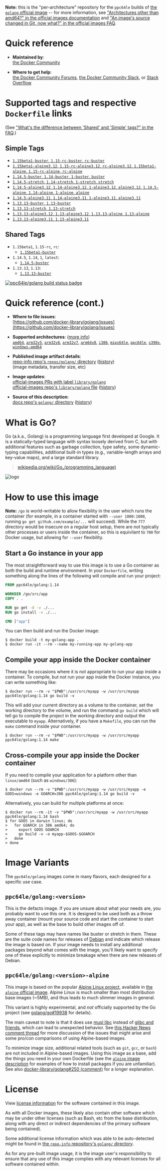 <!--

********************************************************************************

WARNING:

    DO NOT EDIT "golang/README.md"

    IT IS AUTO-GENERATED

    (from the other files in "golang/" combined with a set of templates)

********************************************************************************

-->

**Note:** this is the "per-architecture" repository for the `ppc64le` builds of [the `golang` official image](https://hub.docker.com/_/golang) -- for more information, see ["Architectures other than amd64?" in the official images documentation](https://github.com/docker-library/official-images#architectures-other-than-amd64) and ["An image's source changed in Git, now what?" in the official images FAQ](https://github.com/docker-library/faq#an-images-source-changed-in-git-now-what).

# Quick reference

-	**Maintained by**:  
	[the Docker Community](https://github.com/docker-library/golang)

-	**Where to get help**:  
	[the Docker Community Forums](https://forums.docker.com/), [the Docker Community Slack](https://dockr.ly/slack), or [Stack Overflow](https://stackoverflow.com/search?tab=newest&q=docker)

# Supported tags and respective `Dockerfile` links

(See ["What's the difference between 'Shared' and 'Simple' tags?" in the FAQ](https://github.com/docker-library/faq#whats-the-difference-between-shared-and-simple-tags).)

## Simple Tags

-	[`1.15beta1-buster`, `1.15-rc-buster`, `rc-buster`](https://github.com/docker-library/golang/blob/11eef5dfbc243e2c172c0ed0a38f65c0c756486d/1.15-rc/buster/Dockerfile)
-	[`1.15beta1-alpine3.12`, `1.15-rc-alpine3.12`, `rc-alpine3.12`, `1.15beta1-alpine`, `1.15-rc-alpine`, `rc-alpine`](https://github.com/docker-library/golang/blob/2f3748d2626444e8e2072a59b76b33c3c22b914c/1.15-rc/alpine3.12/Dockerfile)
-	[`1.14.5-buster`, `1.14-buster`, `1-buster`, `buster`](https://github.com/docker-library/golang/blob/180fafe72bc4f16cde807d0d55b9b778cd5229ae/1.14/buster/Dockerfile)
-	[`1.14.5-stretch`, `1.14-stretch`, `1-stretch`, `stretch`](https://github.com/docker-library/golang/blob/180fafe72bc4f16cde807d0d55b9b778cd5229ae/1.14/stretch/Dockerfile)
-	[`1.14.5-alpine3.12`, `1.14-alpine3.12`, `1-alpine3.12`, `alpine3.12`, `1.14.5-alpine`, `1.14-alpine`, `1-alpine`, `alpine`](https://github.com/docker-library/golang/blob/180fafe72bc4f16cde807d0d55b9b778cd5229ae/1.14/alpine3.12/Dockerfile)
-	[`1.14.5-alpine3.11`, `1.14-alpine3.11`, `1-alpine3.11`, `alpine3.11`](https://github.com/docker-library/golang/blob/180fafe72bc4f16cde807d0d55b9b778cd5229ae/1.14/alpine3.11/Dockerfile)
-	[`1.13.13-buster`, `1.13-buster`](https://github.com/docker-library/golang/blob/c4f2acf2c71ab1d2a7bbed66f3e8a00c98f7f7ba/1.13/buster/Dockerfile)
-	[`1.13.13-stretch`, `1.13-stretch`](https://github.com/docker-library/golang/blob/c4f2acf2c71ab1d2a7bbed66f3e8a00c98f7f7ba/1.13/stretch/Dockerfile)
-	[`1.13.13-alpine3.12`, `1.13-alpine3.12`, `1.13.13-alpine`, `1.13-alpine`](https://github.com/docker-library/golang/blob/c4f2acf2c71ab1d2a7bbed66f3e8a00c98f7f7ba/1.13/alpine3.12/Dockerfile)
-	[`1.13.13-alpine3.11`, `1.13-alpine3.11`](https://github.com/docker-library/golang/blob/c4f2acf2c71ab1d2a7bbed66f3e8a00c98f7f7ba/1.13/alpine3.11/Dockerfile)

## Shared Tags

-	`1.15beta1`, `1.15-rc`, `rc`:
	-	[`1.15beta1-buster`](https://github.com/docker-library/golang/blob/11eef5dfbc243e2c172c0ed0a38f65c0c756486d/1.15-rc/buster/Dockerfile)
-	`1.14.5`, `1.14`, `1`, `latest`:
	-	[`1.14.5-buster`](https://github.com/docker-library/golang/blob/180fafe72bc4f16cde807d0d55b9b778cd5229ae/1.14/buster/Dockerfile)
-	`1.13.13`, `1.13`:
	-	[`1.13.13-buster`](https://github.com/docker-library/golang/blob/c4f2acf2c71ab1d2a7bbed66f3e8a00c98f7f7ba/1.13/buster/Dockerfile)

[![ppc64le/golang build status badge](https://img.shields.io/jenkins/s/https/doi-janky.infosiftr.net/job/multiarch/job/ppc64le/job/golang.svg?label=ppc64le/golang%20%20build%20job)](https://doi-janky.infosiftr.net/job/multiarch/job/ppc64le/job/golang/)

# Quick reference (cont.)

-	**Where to file issues**:  
	[https://github.com/docker-library/golang/issues](https://github.com/docker-library/golang/issues)

-	**Supported architectures**: ([more info](https://github.com/docker-library/official-images#architectures-other-than-amd64))  
	[`amd64`](https://hub.docker.com/r/amd64/golang/), [`arm32v5`](https://hub.docker.com/r/arm32v5/golang/), [`arm32v6`](https://hub.docker.com/r/arm32v6/golang/), [`arm32v7`](https://hub.docker.com/r/arm32v7/golang/), [`arm64v8`](https://hub.docker.com/r/arm64v8/golang/), [`i386`](https://hub.docker.com/r/i386/golang/), [`mips64le`](https://hub.docker.com/r/mips64le/golang/), [`ppc64le`](https://hub.docker.com/r/ppc64le/golang/), [`s390x`](https://hub.docker.com/r/s390x/golang/), [`windows-amd64`](https://hub.docker.com/r/winamd64/golang/)

-	**Published image artifact details**:  
	[repo-info repo's `repos/golang/` directory](https://github.com/docker-library/repo-info/blob/master/repos/golang) ([history](https://github.com/docker-library/repo-info/commits/master/repos/golang))  
	(image metadata, transfer size, etc)

-	**Image updates**:  
	[official-images PRs with label `library/golang`](https://github.com/docker-library/official-images/pulls?q=label%3Alibrary%2Fgolang)  
	[official-images repo's `library/golang` file](https://github.com/docker-library/official-images/blob/master/library/golang) ([history](https://github.com/docker-library/official-images/commits/master/library/golang))

-	**Source of this description**:  
	[docs repo's `golang/` directory](https://github.com/docker-library/docs/tree/master/golang) ([history](https://github.com/docker-library/docs/commits/master/golang))

# What is Go?

Go (a.k.a., Golang) is a programming language first developed at Google. It is a statically-typed language with syntax loosely derived from C, but with additional features such as garbage collection, type safety, some dynamic-typing capabilities, additional built-in types (e.g., variable-length arrays and key-value maps), and a large standard library.

> [wikipedia.org/wiki/Go_(programming_language)](http://en.wikipedia.org/wiki/Go_%28programming_language%29)

![logo](https://raw.githubusercontent.com/docker-library/docs/01c12653951b2fe592c1f93a13b4e289ada0e3a1/golang/logo.png)

# How to use this image

**Note:** `/go` is world-writable to allow flexibility in the user which runs the container (for example, in a container started with `--user 1000:1000`, running `go get github.com/example/...` will succeed). While the `777` directory would be insecure on a regular host setup, there are not typically other processes or users inside the container, so this is equivilant to `700` for Docker usage, but allowing for `--user` flexibility.

## Start a Go instance in your app

The most straightforward way to use this image is to use a Go container as both the build and runtime environment. In your `Dockerfile`, writing something along the lines of the following will compile and run your project:

```dockerfile
FROM ppc64le/golang:1.14

WORKDIR /go/src/app
COPY . .

RUN go get -d -v ./...
RUN go install -v ./...

CMD ["app"]
```

You can then build and run the Docker image:

```console
$ docker build -t my-golang-app .
$ docker run -it --rm --name my-running-app my-golang-app
```

## Compile your app inside the Docker container

There may be occasions where it is not appropriate to run your app inside a container. To compile, but not run your app inside the Docker instance, you can write something like:

```console
$ docker run --rm -v "$PWD":/usr/src/myapp -w /usr/src/myapp ppc64le/golang:1.14 go build -v
```

This will add your current directory as a volume to the container, set the working directory to the volume, and run the command `go build` which will tell go to compile the project in the working directory and output the executable to `myapp`. Alternatively, if you have a `Makefile`, you can run the `make` command inside your container.

```console
$ docker run --rm -v "$PWD":/usr/src/myapp -w /usr/src/myapp ppc64le/golang:1.14 make
```

## Cross-compile your app inside the Docker container

If you need to compile your application for a platform other than `linux/amd64` (such as `windows/386`):

```console
$ docker run --rm -v "$PWD":/usr/src/myapp -w /usr/src/myapp -e GOOS=windows -e GOARCH=386 ppc64le/golang:1.14 go build -v
```

Alternatively, you can build for multiple platforms at once:

```console
$ docker run --rm -it -v "$PWD":/usr/src/myapp -w /usr/src/myapp ppc64le/golang:1.14 bash
$ for GOOS in darwin linux; do
>   for GOARCH in 386 amd64; do
>     export GOOS GOARCH
>     go build -v -o myapp-$GOOS-$GOARCH
>   done
> done
```

# Image Variants

The `ppc64le/golang` images come in many flavors, each designed for a specific use case.

## `ppc64le/golang:<version>`

This is the defacto image. If you are unsure about what your needs are, you probably want to use this one. It is designed to be used both as a throw away container (mount your source code and start the container to start your app), as well as the base to build other images off of.

Some of these tags may have names like buster or stretch in them. These are the suite code names for releases of [Debian](https://wiki.debian.org/DebianReleases) and indicate which release the image is based on. If your image needs to install any additional packages beyond what comes with the image, you'll likely want to specify one of these explicitly to minimize breakage when there are new releases of Debian.

## `ppc64le/golang:<version>-alpine`

This image is based on the popular [Alpine Linux project](https://alpinelinux.org), available in [the `alpine` official image](https://hub.docker.com/_/alpine). Alpine Linux is much smaller than most distribution base images (~5MB), and thus leads to much slimmer images in general.

This variant is highly experimental, and *not* officially supported by the Go project (see [golang/go#19938](https://github.com/golang/go/issues/19938) for details).

The main caveat to note is that it does use [musl libc](https://musl.libc.org) instead of [glibc and friends](https://www.etalabs.net/compare_libcs.html), which can lead to unexpected behavior. See [this Hacker News comment thread](https://news.ycombinator.com/item?id=10782897) for more discussion of the issues that might arise and some pro/con comparisons of using Alpine-based images.

To minimize image size, additional related tools (such as `git`, `gcc`, or `bash`) are not included in Alpine-based images. Using this image as a base, add the things you need in your own Dockerfile (see the [`alpine` image description](https://hub.docker.com/_/alpine/) for examples of how to install packages if you are unfamiliar). See also [docker-library/golang#250 (comment)](https://github.com/docker-library/golang/issues/250#issuecomment-451201761) for a longer explanation.

# License

View [license information](http://golang.org/LICENSE) for the software contained in this image.

As with all Docker images, these likely also contain other software which may be under other licenses (such as Bash, etc from the base distribution, along with any direct or indirect dependencies of the primary software being contained).

Some additional license information which was able to be auto-detected might be found in [the `repo-info` repository's `golang/` directory](https://github.com/docker-library/repo-info/tree/master/repos/golang).

As for any pre-built image usage, it is the image user's responsibility to ensure that any use of this image complies with any relevant licenses for all software contained within.
